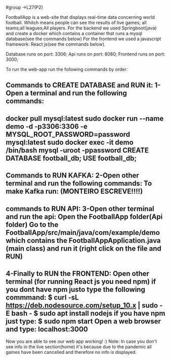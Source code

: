 #group ->L27(P2)

FootballApp is a web-site that displays real-time data concerning world football. 
Whitch means people can see the results of live games; all teams;all leagues;All players.
For the backend we used Springboot(java) and create a docker which contains a container that runs a mysql database(see the commands below)
For the frontend we used a javascript framework: React js(see the commands below).

Database runs on port: 3306;
Api runs on port: 8080;
Frontend runs on port: 3000;

To run the web-app run the following commands by order:

Commands to CREATE DATABASE and RUN it:
1-Open a terminal and run the following commands:
----------------------------------------
docker pull mysql:latest
sudo docker run --name demo -d -p3306:3306 -e MYSQL_ROOT_PASSWORD=password mysql:latest
sudo docker exec -it demo /bin/bash
mysql -uroot -ppassword
CREATE DATABASE football_db;
USE football_db;
-----------------------------------------------
Commands to RUN KAFKA:
2-Open other terminal and run the following commands:
To make Kafka run:
(MONTEIRO ESCREVE!!!!)
-----------------------------------------------
commands to RUN API:
3-Open other terminal and run the api:
Open the FootballApp folder(Api folder)
Go to the FootballApp/src/main/java/com/example/demo
which contains the FootballAppApplication.java (main class) and run it (right click on the file and RUN)
-------------------------------------------------------------------------------------------------------
4-Finally to RUN the FRONTEND:
Open other terminal
(for running React js you need npm)
if you dont have npm justo type the following commmand:
  $ curl -sL https://deb.nodesource.com/setup_10.x | sudo -E bash -
  $ sudo apt install nodejs
if you have npm just type:
  $ sudo npm start
Open a web browser and type:
localhost:3000
---------------------------------------------------------------------------
Now you are able to see our web app working! :)
Note: In case you don't see info in the live section(home) it's because due to the pandemic all games have been cancelled
and therefore no info is displayed.
